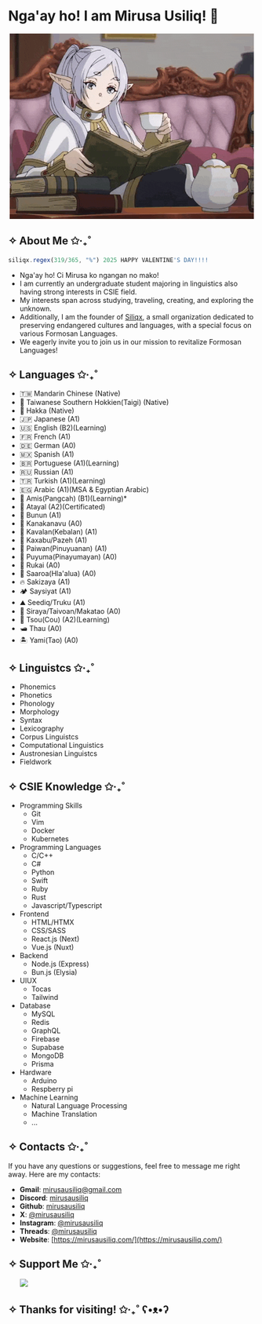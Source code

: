 # Nga'ay ho! I am Mirusa Usiliq! 🍍

<div align="center">
    <img src="./images/frieren.gif">
</div>

## ✧ About Me ✩‧₊˚ 

```js
siliqx.regex(319/365, "%") 2025 HAPPY VALENTINE'S DAY!!!!
```
- Nga'ay ho! Ci Mirusa ko ngangan no mako!
- I am currently an undergraduate student majoring in linguistics also having strong interests in CSIE field.
- My interests span across studying, traveling, creating, and exploring the unknown.
- Additionally, I am the founder of [Siliqx](https://github.com/siliqx), a small organization dedicated to preserving endangered cultures and languages, with a special focus on various Formosan Languages.
- We eagerly invite you to join us in our mission to revitalize Formosan Languages!

## ✧ Languages ✩‧₊˚
- 🇹🇼 Mandarin Chinese (Native)
- 🍍 Taiwanese Southern Hokkien(Taigi) (Native)
- 🌸 Hakka (Native)
- 🇯🇵 Japanese (A1)
- 🇺🇸 English (B2)(Learning)
- 🇫🇷 French (A1)
- 🇩🇪 German (A0)
- 🇲🇽 Spanish (A1)
- 🇧🇷 Portuguese (A1)(Learning)
- 🇷🇺 Russian (A1)
- 🇹🇷 Turkish (A1)(Learning)
- 🇪🇬 Arabic (A1)(MSA & Egyptian Arabic)
- 🌿 Amis(Pangcah) (B1)(Learning)*
- 🌈 Atayal (A2)(Certificated)
- 🌙 Bunun (A1) 
- 🌊 Kanakanavu (A0)
- 🍌 Kavalan(Kebalan) (A1)
- 🦅 Kaxabu/Pazeh (A1)
- 🦅 Paiwan(Pinuyuanan) (A1)
- 💐 Puyuma(Pinayumayan) (A0)
- 🪷 Rukai (A0)
- 🐚 Saaroa(Hla'alua) (A0)
- 🔥 Sakizaya (A1)
- 🏕️ Saysiyat (A1)
- ⛰️ Seediq/Truku (A1)
- 🌾 Siraya/Taivoan/Makatao (A0)
- 🌲 Tsou(Cou) (A2)(Learning)
- 🛥️ Thau (A0)
- 🏝️ Yami(Tao) (A0)

## ✧ Linguistcs ✩‧₊˚
- Phonemics
- Phonetics
- Phonology
- Morphology
- Syntax 
- Lexicography
- Corpus Linguistcs
- Computational Linguistics
- Austronesian Linguistcs
- Fieldwork

## ✧ CSIE Knowledge ✩‧₊˚
- Programming Skills
  - Git
  - Vim
  - Docker 
  - Kubernetes
- Programming Languages 
  - C/C++ 
  - C#
  - Python
  - Swift
  - Ruby
  - Rust
  - Javascript/Typescript
- Frontend
  - HTML/HTMX
  - CSS/SASS
  - React.js (Next)
  - Vue.js (Nuxt)
- Backend
  - Node.js (Express)
  - Bun.js (Elysia)
- UIUX 
  - Tocas
  - Tailwind
- Database 
  - MySQL
  - Redis
  - GraphQL
  - Firebase 
  - Supabase
  - MongoDB
  - Prisma
- Hardware
  - Arduino
  - Respberry pi
- Machine Learning 
  - Natural Language Processing 
  - Machine Translation
  - ...

## ✧ Contacts ✩‧₊˚
If you have any questions or suggestions, feel free to message me right away. Here are my contacts:

- **Gmail**: mirusausiliq@gmail.com
- **Discord**: [mirusausiliq](https://discordapp.com/users/465850198783033355)
- **Github**: [mirusausiliq](https://github.com/465850198783033355/)
- **X**: [@mirusausiliq](https://twitter.com/mirusausiliq)
- **Instagram**: [@mirusausiliq](https://instagram.com/mirusausiliq)
- **Threads**: [@mirusausiliq](https://threads.net/mirusausiliq)
- **Website**: [https://mirusausiliq.com/](https://mirusausiliq.com/)

## ✧ Support Me ✩‧₊˚

<ul style="list-style-type: none; margin: 0;">

<!--
<li style="display: inline-block; margin-right: 0.25rem;"><a href="https://www.buymeacoffee.com/mirusausiliq"><img src="https://cdn.buymeacoffee.com/buttons/v2/default-yellow.png" width="150"/></a></li>
-->

<li style="display: inline-block; margin-right: 0.25rem;"><a href="https://www.ko-fi.com/mirusausiliq"><img src="https://storage.ko-fi.com/cdn/kofi2.png?v=3" width="150"/></a></li>

</ul>

## ✧ Thanks for visiting! ✩‧₊˚ ʕ•ᴥ•ʔ
